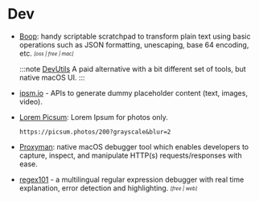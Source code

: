 # Dev

- [Boop](https://boop.okat.best): handy scriptable scratchpad to transform plain text using basic operations such as JSON formatting, unescaping, base 64 encoding, etc. <sub><sup>*[oss | free | mac]*</sup></sub>

  :::note [DevUtils](https://devutils.app/)
  A paid alternative with a bit different set of tools, but native macOS UI.
  :::

- [ipsm.io](https://ipsm.io/) - APIs to generate dummy placeholder content (text, images, video).

- [Lorem Picsum](https://picsum.photos/): Lorem Ipsum for photos only.
  ```
  https://picsum.photos/200?grayscale&blur=2
  ```

- [Proxyman](https://proxyman.io/): native macOS debugger tool which enables developers to capture, inspect, and manipulate HTTP(s) requests/responses with ease.

- [regex101](https://regex101.com/) - a multilingual regular expression debugger with real time explanation, error detection and highlighting. <sub><sup>*[free | web]*</sup></sub>
